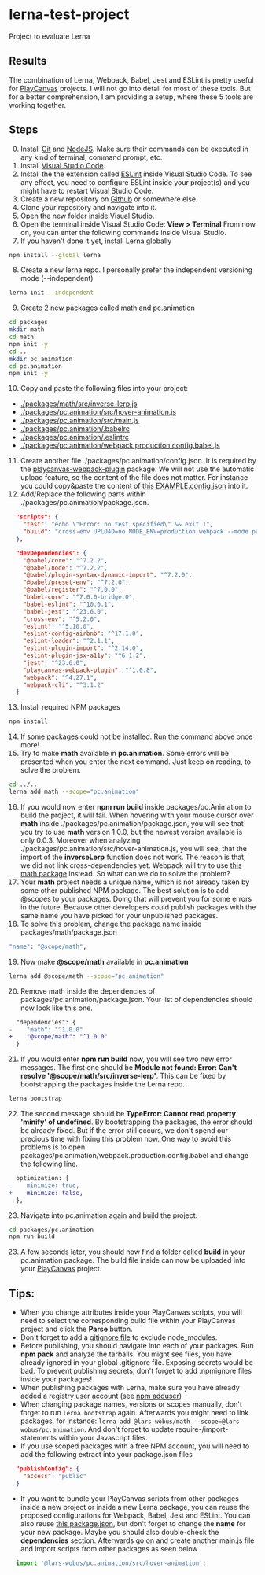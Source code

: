 # lerna-test-project
Project to evaluate Lerna

## Results
The combination of Lerna, Webpack, Babel, Jest and ESLint is pretty useful for [PlayCanvas](https://playcanvas.com/) projects.
I will not go into detail for most of these tools. But for a better comprehension, I am providing 
a setup, where these 5 tools are working together.

## Steps
0. Install [Git](https://git-scm.com/) and [NodeJS](https://nodejs.org/en/).
Make sure their commands can be executed in any kind of terminal, command prompt, etc.
1. Install [Visual Studio Code](https://code.visualstudio.com/).
2. Install the the extension called [ESLint](https://eslint.org/) inside Visual Studio Code. To see any effect,
you need to configure ESLint inside your project(s) and you might have to restart Visual Studio Code.
3. Create a new repository on [Github](https://github.com/) or somewhere else.
4. Clone your repository and navigate into it.
5. Open the new folder inside Visual Studio.
6. Open the terminal inside Visual Studio Code: **View > Terminal** From now on, you can enter the following commands inside Visual Studio.
7. If you haven't done it yet, install Lerna globally
```bash
npm install --global lerna
```
8. Create a new lerna repo. I personally prefer the independent versioning mode (--independent)
```bash
lerna init --independent
```
9. Create 2 new packages called math and pc.animation
```bash
cd packages
mkdir math
cd math
npm init -y
cd ..
mkdir pc.animation
cd pc.animation
npm init -y
```
10. Copy and paste the following files into your project:
- [./packages/math/src/inverse-lerp.js](./packages/math/src/inverse-lerp.js)
- [./packages/pc.animation/src/hover-animation.js](./packages/pc.animation/src/hover-animation.js)
- [./packages/pc.animation/src/main.js](./packages/pc.animation/src/main.js)
- [./packages/pc.animation/.babelrc](./packages/pc.animation/.babelrc)
- [./packages/pc.animation/.eslintrc](./packages/pc.animation/.eslintrc)
- [./packages/pc.animation/webpack.production.config.babel.js](./packages/pc.animation/webpack.production.config.babel.js)
11. Create another file ./packages/pc.animation/config.json. It is required by the [playcanvas-webpack-plugin](https://www.npmjs.com/package/playcanvas-webpack-plugin) package. We will not use the automatic upload feature, so the content of the file does not matter. For instance you could copy&paste the content of [this EXAMPLE.config.json](./packages/pc.animation/EXAMPLE.config.json) into it.
12. Add/Replace the following parts within ./packages/pc.animation/package.json.
```json
  "scripts": {
    "test": "echo \"Error: no test specified\" && exit 1",
    "build": "cross-env UPLOAD=no NODE_ENV=production webpack --mode production --config webpack.production.config.babel.js"
  },
```
```json
  "devDependencies": {
    "@babel/core": "^7.2.2",
    "@babel/node": "^7.2.2",
    "@babel/plugin-syntax-dynamic-import": "^7.2.0",
    "@babel/preset-env": "^7.2.0",
    "@babel/register": "^7.0.0",
    "babel-core": "^7.0.0-bridge.0",
    "babel-eslint": "^10.0.1",
    "babel-jest": "^23.6.0",
    "cross-env": "^5.2.0",
    "eslint": "^5.10.0",
    "eslint-config-airbnb": "^17.1.0",
    "eslint-loader": "^2.1.1",
    "eslint-plugin-import": "^2.14.0",
    "eslint-plugin-jsx-a11y": "^6.1.2",
    "jest": "^23.6.0",
    "playcanvas-webpack-plugin": "^1.0.8",
    "webpack": "^4.27.1",
    "webpack-cli": "^3.1.2"
  }
```
13. Install required NPM packages
```bash
npm install
```
14. If some packages could not be installed. Run the command above once more!
15. Try to make **math** available in **pc.animation**. Some errors will be presented when you enter the next command. Just keep on
reading, to solve the problem.
```bash
cd ../..
lerna add math --scope="pc.animation"
```
16. If you would now enter **npm run build** inside packages/pc.Animation to build the project, it will fail.
When hovering with your mouse cursor over **math** inside ./packages/pc.animation/package.json, you will see 
that you try to use **math** version 1.0.0, but the newest version available is only 0.0.3. Moreover when analyzing 
./packages/pc.animation/src/hover-animation.js, you will see, that the import of the **inverseLerp** function does not work.
The reason is that, we did not link cross-dependencies yet. Webpack will try to use 
[this math package](https://www.npmjs.com/package/math) instead. So what can we do to solve the problem?
17. Your **math** project needs a unique name, which is not already taken by some other published NPM package.
The best solution is to add @scopes to your packages. Doing that will prevent you for some errors in the future. Because other developers could publish packages with the same  name you have picked for your unpublished packages.
18. To solve this problem, change the package name inside packages/math/package.json
```bash
"name": "@scope/math",
```
19. Now make **@scope/math** available in **pc.animation**
```bash
lerna add @scope/math --scope="pc.animation"
```
20. Remove math inside the dependencies of packages/pc.animation/package.json. Your list of dependencies should now look like this one.
```diff
  "dependencies": {
-    "math": "^1.0.0"
+    "@scope/math": "^1.0.0"
  }
```
21. If you would enter **npm run build** now, you will see two new error messages. The first one should be **Module not found: Error: Can't resolve '@scope/math/src/inverse-lerp'**. This can be fixed by bootstrapping the packages inside the Lerna repo.
```bash
lerna bootstrap
```
22. The second message should be **TypeError: Cannot read property 'minify' of undefined**. By bootstrapping the packages, the error should be already fixed. But if the error still occurs, we don't spend our precious time with fixing this problem now. One way to avoid this problems is to open packages/pc.animation/webpack.production.config.babel and change the following line.
```diff
  optimization: {
-    minimize: true,
+    minimize: false,
  },
```
23. Navigate into pc.animation again and build the project.
```bash
cd packages/pc.animation
npm run build
```
23. A few seconds later, you should now find a folder called **build** in your pc.animation package. The build file inside can now be
uploaded into your [PlayCanvas](https://playcanvas.com/) project.

## Tips:
- When you change attributes inside your PlayCanvas scripts, you will need to select the corresponding build file within
your PlayCanvas project and click the **Parse** button.
- Don't forget to add a [gitignore file](./.gitignore) to exclude node_modules.
- Before publishing, you should navigate into each of your packages. Run **npm pack** and analyze the tarballs. You might see files, you have already ignored in your global .gitignore file. Exposing secrets would be bad. To prevent publishing secrets, don't forget to add .npmignore files inside your packages!
- When publishing packages with Lerna, make sure you have already added a registry user account (see [npm adduser](https://docs.npmjs.com/cli/adduser))
- When changing package names, versions or scopes manually, don't forget to run `lerna bootstrap` again. Afterwards you might need to link packages, for instance: `lerna add @lars-wobus/math --scope=@lars-wobus/pc.animation`. And don't forget to update require-/import-statements within your Javascript files. 
- If you use scoped packages with a free NPM account, you will need to add the following extract into your package.json files
```json
  "publishConfig": {
    "access": "public"
  }
```
- If you want to bundle your PlayCanvas scripts from other packages inside a new project or inside a new Lerna package, you can reuse the proposed configurations for Webpack, Babel, Jest and ESLint. You can also reuse [this package.json](./packages/pc.animation/package.json), but don't forget to change the **name** for your new package. Maybe you should also double-check the **dependencies** section. Afterwards go on and create another main.js file and import scripts from other packages as seen below
```javascript
  import '@lars-wobus/pc.animation/src/hover-animation';
```

